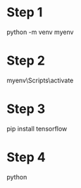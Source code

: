 # Step 1
python -m venv myenv

# Step 2
myenv\Scripts\activate

# Step 3
pip install tensorflow

# Step 4
python <filename>